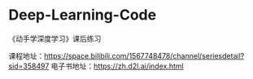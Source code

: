 # Deep-Learning-Code
《动手学深度学习》课后练习

课程地址：https://space.bilibili.com/1567748478/channel/seriesdetail?sid=358497
电子书地址：https://zh.d2l.ai/index.html
